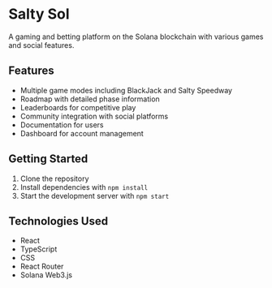 # Salty Sol

A gaming and betting platform on the Solana blockchain with various games and social features.

## Features

- Multiple game modes including BlackJack and Salty Speedway
- Roadmap with detailed phase information
- Leaderboards for competitive play
- Community integration with social platforms
- Documentation for users
- Dashboard for account management

## Getting Started

1. Clone the repository
2. Install dependencies with `npm install`
3. Start the development server with `npm start`

## Technologies Used

- React
- TypeScript
- CSS
- React Router
- Solana Web3.js 